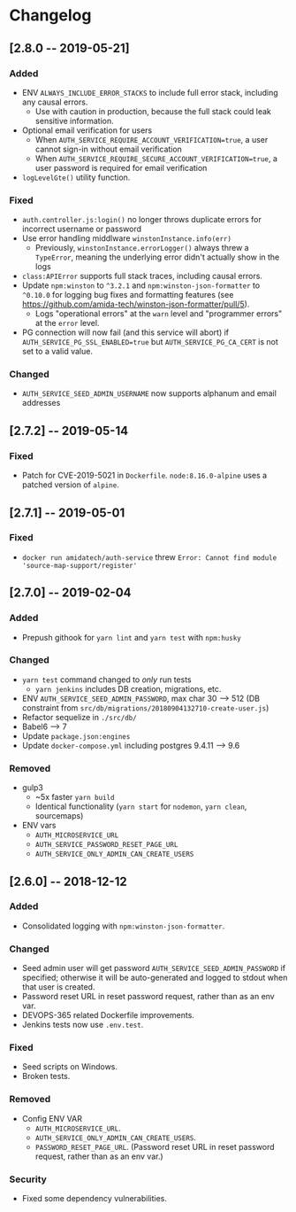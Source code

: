 # Changelog

## [2.8.0 -- 2019-05-21]
### Added
- ENV `ALWAYS_INCLUDE_ERROR_STACKS` to include full error stack, including any causal errors.
  * Use with caution in production, because the full stack could leak sensitive information.
- Optional email verification for users
  * When `AUTH_SERVICE_REQUIRE_ACCOUNT_VERIFICATION=true`, a user cannot sign-in without email verification
  * When `AUTH_SERVICE_REQUIRE_SECURE_ACCOUNT_VERIFICATION=true`, a user password is required for email verification
- `logLevelGte()` utility function.

### Fixed
- `auth.controller.js:login()` no longer throws duplicate errors for incorrect username or password
- Use error handling middlware `winstonInstance.info(err)`
  * Previously, `winstonInstance.errorLogger()` always threw a `TypeError`, meaning the underlying error didn't actually show in the logs
- `class:APIError` supports full stack traces, including causal errors.
- Update `npm:winston` to `^3.2.1` and `npm:winston-json-formatter` to `^0.10.0` for logging bug fixes and formatting features (see https://github.com/amida-tech/winston-json-formatter/pull/5).
  * Logs "operational errors" at the `warn` level and "programmer errors" at the `error` level.
- PG connection will now fail (and this service will abort) if `AUTH_SERVICE_PG_SSL_ENABLED=true` but `AUTH_SERVICE_PG_CA_CERT` is not set to a valid value.

### Changed
- `AUTH_SERVICE_SEED_ADMIN_USERNAME` now supports alphanum and email addresses 


## [2.7.2] -- 2019-05-14
### Fixed
- Patch for CVE-2019-5021 in `Dockerfile`. `node:8.16.0-alpine` uses a patched version of `alpine`.


## [2.7.1] -- 2019-05-01
### Fixed
- `docker run amidatech/auth-service` threw `Error: Cannot find module 'source-map-support/register'`


## [2.7.0] -- 2019-02-04
### Added
- Prepush githook for `yarn lint` and `yarn test` with `npm:husky`

### Changed
- `yarn test` command changed to _only_ run tests
  * `yarn jenkins` includes DB creation, migrations, etc.
- ENV `AUTH_SERVICE_SEED_ADMIN_PASSWORD`, max char 30 --> 512 (DB constraint from `src/db/migrations/20180904132710-create-user.js`)
- Refactor sequelize in `./src/db/`
- Babel6 --> 7
- Update `package.json:engines`
- Update `docker-compose.yml` including postgres 9.4.11 --> 9.6

### Removed
- gulp3
  * ~5x faster `yarn build` 
  * Identical functionality (`yarn start` for `nodemon`, `yarn clean`, sourcemaps)
- ENV vars
  * `AUTH_MICROSERVICE_URL`
  * `AUTH_SERVICE_PASSWORD_RESET_PAGE_URL`
  * `AUTH_SERVICE_ONLY_ADMIN_CAN_CREATE_USERS`


## [2.6.0] -- 2018-12-12
### Added
- Consolidated logging with `npm:winston-json-formatter`.

### Changed
- Seed admin user will get password `AUTH_SERVICE_SEED_ADMIN_PASSWORD` if specified; otherwise it will be auto-generated and logged to stdout when that user is created.
- Password reset URL in reset password request, rather than as an env var.
- DEVOPS-365 related Dockerfile improvements.
- Jenkins tests now use `.env.test`.

### Fixed
- Seed scripts on Windows.
- Broken tests.

### Removed
- Config ENV VAR
  * `AUTH_MICROSERVICE_URL`.
  * `AUTH_SERVICE_ONLY_ADMIN_CAN_CREATE_USERS`.
  * `PASSWORD_RESET_PAGE_URL`. (Password reset URL in reset password request, rather than as an env var.)

### Security
- Fixed some dependency vulnerabilities.
